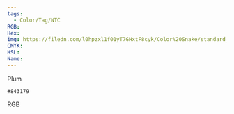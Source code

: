 ```yaml
---
tags:
  - Color/Tag/NTC
RGB:
Hex:
img: https://filedn.com/l0hpzxl1f01yT7GHxtF8cyk/Color%20Snake/standard_csv_to_svg//843179.svg
CMYK:
HSL:
Name:
---
```

Plum
```palette
#843179
```
RGB
